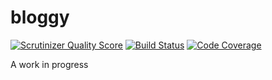 bloggy
======

[![Scrutinizer Quality Score](https://scrutinizer-ci.com/g/carbontwelve/bloggy/badges/quality-score.png?s=7e8da7ea7790f0db79181a766dea8aad458958d8)](https://scrutinizer-ci.com/g/carbontwelve/bloggy/)
[![Build Status](https://travis-ci.org/carbontwelve/bloggy.png?branch=master)](https://travis-ci.org/carbontwelve/bloggy)
[![Code Coverage](https://scrutinizer-ci.com/g/carbontwelve/bloggy/badges/coverage.png?s=379d39cc71987562c0a95e8cc4c87a8679699e1b)](https://scrutinizer-ci.com/g/carbontwelve/bloggy/)

A work in progress
